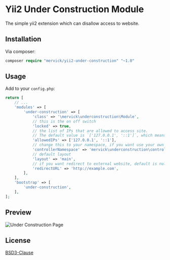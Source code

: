 # Yii2 Under Construction Module
The simple yii2 extension which can disallow access to website.

## Installation
Via composer:
```php
composer require "mervick/yii2-under-construction" "~1.0"
```

## Usage
Add to your `config.php`:
```php
return [
    // ...
    'modules' => [
        'under-construction' => [
            'class' => '\mervick\underconstruction\Module',
            // this is the on off switch
            'locked' => true, 
            // the list of IPs that are allowed to access site.
            // The default value is `['127.0.0.1', '::1']`, which means the site can only be accessed by localhost.
            'allowedIPs' => ['127.0.0.1', '::1'],
            // change this to your namespace, if you want use your own controller
            'controllerNamespace' => 'mervick\underconstruction\controllers', 
            // default layout
            'layout' => 'main', 
            // if you want redirect to external website, default is null
            'redirectURL' => 'http://example.com', 
        ],
    ],
    'bootstrap' => [
        'under-construction',
    ],
];
```

## Preview

![Under Construction Page](http://webstyle.od.ua/test/yii/under-construction.png)

## License
[BSD3-Clause](https://raw.githubusercontent.com/mervick/yii2-under-construction/master/LICENSE)